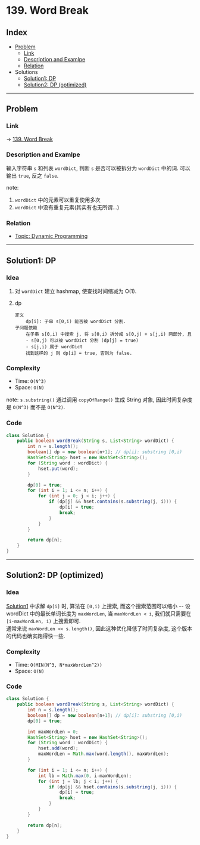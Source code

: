 # 139. Word Break

## Index

- [Problem](#problem)
  - [Link](#Link)
  - [Description and Examlpe](#description-and-examlpe)
  - [Relation](#relation)
- Solutions
  - [Solution1: DP](#solution1-dp)
  - [Solution2: DP (optimized)](#solution2-dp-optimized)

----

## Problem

### Link

-> [139. Word Break][1]

### Description and Examlpe

输入字符串 `s` 和列表 `wordDict`, 判断 `s` 是否可以被拆分为 `wordDict` 中的词. 可以输出 `true`, 反之 `false`.

note:

1. `wordDict` 中的元素可以重复使用多次
2. `wordDict` 中没有重复元素(其实有也无所谓...)

### Relation

- [Topic: Dynamic Programming][2]

----

## Solution1: DP

### Idea

1. 对 `wordDict` 建立 hashmap, 使查找时间缩减为 O(1).
2. dp

    ```nohighlight
    定义
        dp[i]: 子串 s[0,i) 能否被 wordDict 分割.
    子问题依赖
        在子串 s[0,i) 中搜索 j, 将 s[0,i) 拆分成 s[0,j) + s[j,i) 两部分, 且
        - s[0,j) 可以被 wordDict 分割 (dp[j] = true)
        - s[j,i) 属于 wordDict
        找到这样的 j 则 dp[i] = true, 否则为 false.
    ```

### Complexity

- Time: `O(N^3)`
- Space: `O(N)`

note: `s.substring()` 通过调用 `copyOfRange()` 生成 String 对象, 因此时间复杂度是 `O(N^3)` 而不是 `O(N^2)`.

### Code

```java
class Solution {
    public boolean wordBreak(String s, List<String> wordDict) {
        int n = s.length();
        boolean[] dp = new boolean[n+1]; // dp[i]: substring [0,i)
        HashSet<String> hset = new HashSet<String>();
        for (String word : wordDict) {
            hset.put(word);
        }

        dp[0] = true;
        for (int i = 1; i <= n; i++) {
            for (int j = 0; j < i; j++) {
                if (dp[j] && hset.contains(s.substring(j, i))) {
                    dp[i] = true;
                    break;
                }
            }
        }

        return dp[n];
    }
}
```

----

## Solution2: DP (optimized)

### Idea

[Solution1](#solution1-dp) 中求解 `dp[i]` 时, 算法在 `[0,i)` 上搜索, 而这个搜索范围可以缩小 -- 设 wordDict 中的最长单词长度为 `maxWordLen`, 当 `maxWordLen < i`, 我们就只需要在 `[i-maxWordLen, i)` 上搜索即可.  
通常来说 `maxWordLen << s.length()`, 因此这种优化降低了时间复杂度, 这个版本的代码也确实跑得快一些.

### Complexity

- Time: `O(MIN(N^3, N*maxWordLen^2))`
- Space: `O(N)`

### Code

```java
class Solution {
    public boolean wordBreak(String s, List<String> wordDict) {
        int n = s.length();
        boolean[] dp = new boolean[n+1]; // dp[i]: substring [0,i)
        dp[0] = true;

        int maxWordLen = 0;
        HashSet<String> hset = new HashSet<String>();
        for (String word : wordDict) {
            hset.add(word);
            maxWordLen = Math.max(word.length(), maxWordLen);
        }

        for (int i = 1; i <= n; i++) {
            int lb = Math.max(0, i-maxWordLen);
            for (int j = lb; j < i; j++) {
                if (dp[j] && hset.contains(s.substring(j, i))) {
                    dp[i] = true;
                    break;
                }
            }
        }

        return dp[n];
    }
}
```

[1]: https://leetcode.com/problems/word-break/
[2]: ../topics/dynamic-programming.md
